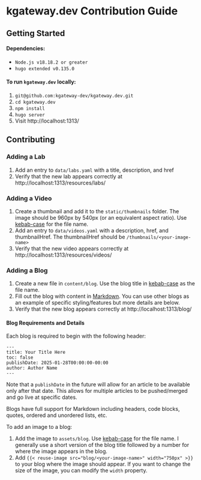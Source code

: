 # kgateway.dev Contribution Guide

## Getting Started

#### Dependencies:
* `Node.js v18.18.2 or greater`
* `hugo extended v0.135.0`

#### To run `kgateway.dev` locally:
1. `git@github.com:kgateway-dev/kgateway.dev.git`
2. `cd kgateway.dev`
3. `npm install`
4. `hugo server`
5. Visit http://localhost:1313/

## Contributing
### Adding a Lab
1. Add an entry to `data/labs.yaml` with a title, description, and href
2. Verify that the new lab appears correctly at http://localhost:1313/resources/labs/

### Adding a Video
1. Create a thumbnail and add it to the `static/thumbnails` folder. The image should be 960px by 540px (or an equivalent aspect ratio). Use [kebab-case](https://developer.mozilla.org/en-US/docs/Glossary/Kebab_case) for the file name.
2. Add an entry to `data/videos.yaml` with a description, href, and thumbnailHref. The thumbnailHref should be `/thumbnails/<your-image-name>`
3. Verify that the new video appears correctly at http://localhost:1313/resources/videos/

### Adding a Blog
1. Create a new file in `content/blog`. Use the blog title in [kebab-case](https://developer.mozilla.org/en-US/docs/Glossary/Kebab_case) as the file name.
2. Fill out the blog with content in [Markdown](https://www.markdownguide.org/tools/hugo/). You can use other blogs as an example of specific styling/features but more details are below.
3. Verify that the new blog appears correctly at http://localhost:1313/blog/

#### Blog Requirements and Details

Each blog is required to begin with the following header:
```
---
title: Your Title Here
toc: false
publishDate: 2025-01-28T00:00:00-00:00
author: Author Name
---
```

Note that a `publishDate` in the future will allow for an article to be available only after that date. This allows for multiple articles to be pushed/merged and go live at specific dates.

Blogs have full support for Markdown including headers, code blocks, quotes, ordered and unordered lists, etc. 

To add an image to a blog:
1. Add the image to `assets/blog`. Use [kebab-case](https://developer.mozilla.org/en-US/docs/Glossary/Kebab_case) for the file name. I generally use a short version of the blog title followed by a number for where the image appears in the blog.
2. Add `{{< reuse-image src="blog/<your-image-name>" width="750px" >}}` to your blog where the image should appear. If you want to change the size of the image, you can modify the `width` property.